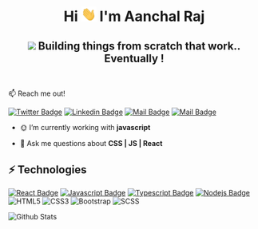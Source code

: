 <h1 align="center">Hi <img src="https://raw.githubusercontent.com/RidhikGovind/RidhikGovind/master/wave.gif" width="30px"> I'm Aanchal Raj</h1>  
<h2 align="center"><img src="https://media.tenor.com/images/7e96d994f29b388f63f7aa77ff2bea78/tenor.gif" width="40px">  Building things from scratch that work.. Eventually !</h2>  </br>

:mailbox: Reach me out!

[![Twitter Badge](https://img.shields.io/badge/-@AanchalRaj12-1ca0f1?style=flat&labelColor=1ca0f1&logo=twitter&logoColor=white&link=https://twitter.com/AanchalRaj12?s=08)](https://twitter.com/AanchalRaj12?s=08) 
[![Linkedin Badge](https://img.shields.io/badge/-Aanchal_Raj-0e76a8?style=flat&labelColor=0e76a8&logo=linkedin&logoColor=white)](https://www.linkedin.com/in/aanchal-raj-4838a4204)
[![Mail Badge](https://img.shields.io/badge/-@aanchal_raj_-e84393?style=flat&labelColor=e84393&logo=instagram&logoColor=white)](https://instagram.com/aanchal_raj_) 
[![Mail Badge](https://img.shields.io/badge/-Aanchal_Raj-c0392b?style=flat&labelColor=c0392b&logo=gmail&logoColor=white)](mailto:anchalraj0811@gmail.com)

- 🌞 I’m currently working with **javascript** 

- 💬 Ask me questions about **CSS | JS | React**  

 ## ⚡ Technologies  
 
[![React Badge](https://img.shields.io/badge/-React-61DBFB?style=for-the-badge&labelColor=black&logo=react&logoColor=61DBFB)](#) [![Javascript Badge](https://img.shields.io/badge/-Javascript-F0DB4F?style=for-the-badge&labelColor=black&logo=javascript&logoColor=F0DB4F)](#) [![Typescript Badge](https://img.shields.io/badge/-Typescript-007acc?style=for-the-badge&labelColor=black&logo=typescript&logoColor=007acc)](#) [![Nodejs Badge](https://img.shields.io/badge/-Nodejs-3C873A?style=for-the-badge&labelColor=black&logo=node.js&logoColor=3C873A)](#)
![HTML5](https://img.shields.io/badge/-HTML5-E34F26?style=flat-square&logo=html5&logoColor=white)
![CSS3](https://img.shields.io/badge/-CSS3-1572B6?style=flat-square&logo=css3)
![Bootstrap](https://img.shields.io/badge/-Bootstrap-563D7C?style=flat-square&logo=bootstrap&logoColor=white)
![SCSS](https://img.shields.io/badge/-Sass-CF649A?style=flat-square&logo=sass&logoColor=white)
 
![Github Stats](https://github-readme-stats.vercel.app/api?username=aanchalraj08&count_private=true&show_icons=true&include_all_commits=true&theme=radical)  
 
